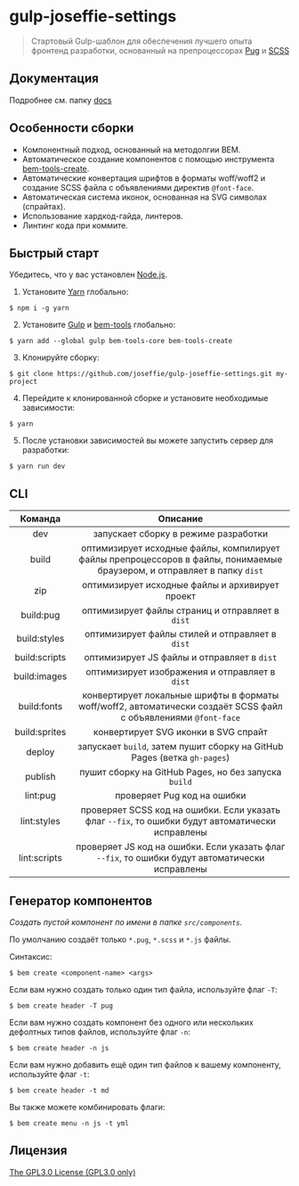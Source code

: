 # gulp-joseffie-settings

> Стартовый Gulp-шаблон для обеспечения лучшего опыта фронтенд разработки, основанный на препроцессорах [Pug](https://pugjs.org/) и [SCSS](https://sass-lang.com/guide)

## Документация

Подробнее см. папку [docs](./docs/)

## Особенности сборки

- Компонентный подход, основанный на методолгии BEM.
- Автоматическое создание компонентов с помощью инструмента [bem-tools-create](https://github.com/bem-tools/bem-tools-create).
- Автоматические конвертация шрифтов в форматы woff/woff2 и создание SCSS файла с объявлениями директив `@font-face`.
- Автоматическая система иконок, основанная на SVG символах (спрайтах).
- Использование хардкод-гайда, линтеров.
- Линтинг кода при коммите.

## Быстрый старт

Убедитесь, что у вас установлен [Node.js](https://nodejs.org/en/).

1. Установите [Yarn](https://yarnpkg.com/) глобально:

```console
$ npm i -g yarn
```

2. Установите [Gulp](https://gulpjs.com/) и [bem-tools](https://en.bem.info/) глобально:

```console
$ yarn add --global gulp bem-tools-core bem-tools-create
```

3. Клонируйте сборку:

```console
$ git clone https://github.com/joseffie/gulp-joseffie-settings.git my-project
```

4. Перейдите к клонированной сборке и установите необходимые зависимости:

```console
$ yarn
```

5. После установки зависимостей вы можете запустить сервер для разработки:

```console
$ yarn run dev
```

## CLI

|    Команда    |                                                         Описание                                                         |
| :-----------: | :----------------------------------------------------------------------------------------------------------------------: |
|      dev      |                                           запускает сборку в режиме разработки                                           |
|     build     | оптимизирует исходные файлы, компилирует файлы препроцессоров в файлы, понимаемые браузером, и отправляет в папку `dist` |
|      zip      |                                     оптимизирует исходные файлы и архивирует проект                                      |
|   build:pug   |                                     оптимизирует файлы страниц и отправляет в `dist`                                     |
| build:styles  |                                     оптимизирует файлы стилей и отправляет в `dist`                                      |
| build:scripts |                                       оптимизирует JS файлы и отправляет в `dist`                                        |
| build:images  |                                      оптимизирует изображения и отправляет в `dist`                                      |
|  build:fonts  |     конвертирует локальные шрифты в форматы woff/woff2, автоматически создаёт SCSS файл с объявлениями `@font-face`      |
| build:sprites |                                           конвертирует SVG иконки в SVG спрайт                                           |
|    deploy     |                         запускает `build`, затем пушит сборку на GitHub Pages (ветка `gh-pages`)                         |
|    publish    |                                   пушит сборку на GitHub Pages, но без запуска `build`                                   |
|   lint:pug    |                                               проверяет Pug код на ошибки                                                |
|  lint:styles  |            проверяет SCSS код на ошибки. Если указать флаг `--fix`, то ошибки будут автоматически исправлены             |
| lint:scripts  |             проверяет JS код на ошибки. Если указать флаг `--fix`, то ошибки будут автоматически исправлены              |

## Генератор компонентов

_Создать пустой компонент по имени в папке `src/components`._

По умолчанию создаёт только `*.pug`, `*.scss` и `*.js` файлы.

Синтаксис:

```console
$ bem create <component-name> <args>
```

Если вам нужно создать только один тип файла, используйте флаг `-T`:

```console
$ bem create header -T pug
```

Если вам нужно создать компонент без одного или нескольких дефолтных типов файлов, используйте флаг `-n`:

```console
$ bem create header -n js
```

Если вам нужно добавить ещё один тип файлов к вашему компоненту, используйте флаг `-t`:

```console
$ bem create header -t md
```

Вы также можете комбинировать флаги:

```console
$ bem create menu -n js -t yml
```

## Лицензия

[The GPL3.0 License (GPL3.0 only)](./LICENSE)
